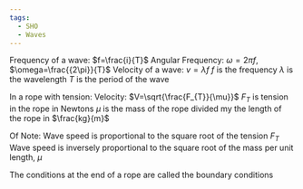 ```yaml
---
tags:
  - SHO
  - Waves
---
```

Frequency of a wave: $f=\frac{i}{T}$
Angular Frequency: $\omega=2\pi{f}$, $\omega=\frac{{2\pi}}{T}$
Velocity of a wave: $v=\lambda{f}$
$f$ is the frequency
$\lambda$ is the wavelength
$T$ is the period of the wave

In a rope with tension:
Velocity: $V=\sqrt{\frac{F_{T}}{\mu}}$
$F_{T}$ is tension in the rope in Newtons
$\mu$ is the mass of the rope divided my the length of the rope in $\frac{kg}{m}$

Of Note:
Wave speed is proportional to the square root of the tension $F_{T}$
Wave speed is inversely proportional to the square root of the mass per unit length, $\mu$

The conditions at the end of a rope are called the boundary conditions
